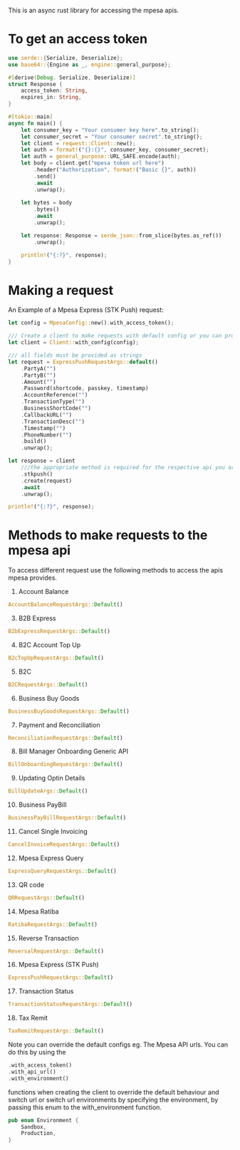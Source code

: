 This is an async rust library for accessing the mpesa apis.

# To get an access token
``` rust
use serde::{Serialize, Deserialize};
use base64::{Engine as _, engine::general_purpose};

#[derive(Debug. Serialize, Deserialize)]
struct Response {
    access_token: String,
    expires_in: String,
}

#[tokio::main]
async fn main() {
    let consumer_key = "Your consumer key here".to_string();
    let consumer_secret = "Your consumer secret".to_string();
    let client = reqwest::Client::new();
    let auth = format!("{}:{}", consumer_key, consumer_secret);
    let auth = general_purpose::URL_SAFE.encode(auth);
    let body = client.get("mpesa token url here")
        .header("Authorization", format!("Basic {}", auth))
        .send()
        .await
        .unwrap();
    
    let bytes = body
        .bytes()
        .await
        .unwrap();

    let response: Response = serde_json::from_slice(bytes.as_ref())
        .unwrap();

    println!("{:?}", response);
}
```

# Making a request
An Example of a Mpesa Express (STK Push) request:

```rust
let config = MpesaConfig::new().with_access_token();

/// Create a client to make requests with default config or you can provide your own check the docs for more info
let client = Client::with_config(config);

/// all fields must be provided as strings
let request = ExpressPushRequestArgs::default()
    .PartyA("")
    .PartyB("")
    .Amount("")
    .Password(shortcode, passkey, timestamp)
    .AccountReference("")
    .TransactionType("")
    .BusinessShortCode("")
    .CallbackURL("")
    .TransactionDesc("")
    .Timestamp("")
    .PhoneNumber("")
    .build()
    .unwrap();

let response = client
    ///the appropriate method is required for the respective api you are trying to access.
    .stkpush()
    .create(request)
    .await
    .unwrap();

println!("{:?}", response);
```

# Methods to make requests to the mpesa api
To access different request use the following methods to access the apis mpesa provides.
1. Account Balance
```rust
AccountBalanceRequestArgs::Default()
```
3. B2B Express
```rust
B2bExpressRequestArgs::Default()
```
4. B2C Account Top Up
```rust
B2cTopUpRequestArgs::Default()
```
5. B2C
```rust
B2CRequestArgs::Default()
```
6. Business Buy Goods
```rust
BusinessBuyGoodsRequestArgs::Default()
```
7. Payment and Reconciliation
```rust
ReconciliationRequestArgs::Default()
```
8. Bill Manager Onboarding Generic API
```rust
BillOnboardingRequestArgs::Default()
```
9. Updating Optin Details
```rust
BillUpdateArgs::Default()
```
10. Business PayBill
```rust
BusinessPayBillRequestArgs::Default()
```
11. Cancel Single Invoicing
```rust
CancelInvoiceRequestArgs::Default()
```
12. Mpesa Express Query
```rust
ExpressQueryRequestArgs::Default()
```
13. QR code
```rust
QRRequestArgs::Default()
```
14. Mpesa Ratiba
```rust
RatibaRequestArgs::Default()
```
15. Reverse Transaction
```rust
ReversalRequestArgs::Default()
```
16. Mpesa Express (STK Push)
```rust
ExpressPushRequestArgs::Default()
```
17. Transaction Status
```rust
TransactionStatusRequestArgs::Default()
```
18. Tax Remit
```rust
TaxRemitRequestArgs::Default()
```

Note you can override the default configs eg. The Mpesa API urls. You can do this by using the 
```rust
.with_access_token()
.with_api_url()
.with_environment()
```
functions when creating the client to override the default behaviour and switch url or switch url environments by specifying the environment, by passing this enum to the with_environment function.

```rust
pub enum Environment {
    Sandbox,
    Production,
}
```